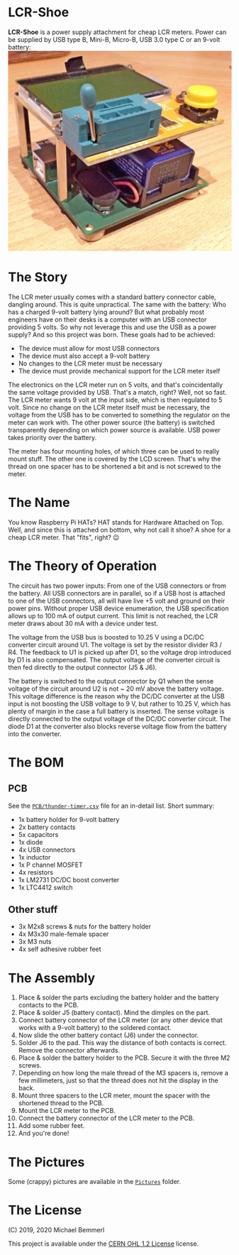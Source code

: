 # LCR-Shoe
**LCR-Shoe** is a power supply attachment for cheap LCR meters. Power can be supplied by USB type B, Mini-B, Micro-B, USB 3.0 type C or an 9-volt battery:
![image of the assembled project](https://raw.githubusercontent.com/mibe/electronics/master/LCR-Shoe/Pictures/Complete.jpg)

# The Story
The LCR meter usually comes with a standard battery connector cable, dangling around. This is quite unpractical. The same with the battery: Who has a charged 9-volt battery lying around? But what probably most engineers have on their desks is a computer with an USB connector providing 5 volts. So why not leverage this and use the USB as a power supply? And so this project was born. These goals had to be achieved:

- The device must allow for most USB connectors
- The device must also accept a 9-volt battery
- No changes to the LCR meter must be necessary
- The device must provide mechanical support for the LCR meter itself

The electronics on the LCR meter run on 5 volts, and that's coincidentally the same voltage provided by USB. That's a match, right? Well, not so fast. The LCR meter wants 9 volt at the input side, which is then regulated to 5 volt. Since no change on the LCR meter itself must be necessary, the voltage from the USB has to be converted to something the regulator on the meter can work with. The other power source (the battery) is switched transparently depending on which power source is available. USB power takes priority over the battery.

The meter has four mounting holes, of which three can be used to really mount stuff. The other one is covered by the LCD screen. That's why the thread on one spacer has to be shortened a bit and is not screwed to the meter.

# The Name
You know Raspberry Pi HATs? HAT stands for Hardware Attached on Top. Well, and since this is attached on bottom, why not call it shoe? A shoe for a cheap LCR meter. That "fits", right? 😉

# The Theory of Operation
The circuit has two power inputs: From one of the USB connectors or from the battery. All USB connectors are in parallel, so if a USB host is attached to one of the USB connectors, all will have live +5 volt and ground on their power pins. Without proper USB device enumeration, the USB specification allows up to 100 mA of output current. This limit is not reached, the LCR meter draws about 30 mA with a device under test.

The voltage from the USB bus is boosted to 10.25 V using a DC/DC converter circuit around U1. The voltage is set by the resistor divider R3 / R4. The feedback to U1 is picked up after D1, so the voltage drop introduced by D1 is also compensated. The output voltage of the converter circuit is then fed directly to the output connector (J5 & J6).

The battery is switched to the output connector by Q1 when the sense voltage of the circuit around U2 is not ~ 20 mV above the battery voltage. This voltage difference is the reason why the DC/DC converter at the USB input is not boosting the USB voltage to 9 V, but rather to 10.25 V, which has plenty of margin in the case a full battery is inserted. The sense voltage is directly connected to the output voltage of the DC/DC converter circuit. The diode D1 at the converter also blocks reverse voltage flow from the battery into the converter.

# The BOM
## PCB
See the [```PCB/thunder-timer.csv```](PCB/LCR-Shoe.csv) file for an in-detail list. Short summary:

- 1x battery holder for 9-volt battery
- 2x battery contacts
- 5x capacitors
- 1x diode
- 4x USB connectors
- 1x inductor
- 1x P channel MOSFET
- 4x resistors
- 1x LM2731 DC/DC boost converter
- 1x LTC4412 switch

## Other stuff
- 3x M2x8 screws & nuts for the battery holder
- 4x M3x30 male-female spacer
- 3x M3 nuts
- 4x self adhesive rubber feet

# The Assembly
1. Place & solder the parts excluding the battery holder and the battery contacts to the PCB.
2. Place & solder J5 (battery contact). Mind the dimples on the part.
3. Connect battery connector of the LCR meter (or any other device that works with a 9-volt battery) to the soldered contact.
4. Now slide the other battery contact (J6) under the connector.
5. Solder J6 to the pad. This way the distance of both contacts is correct. Remove the connector afterwards.
6. Place & solder the battery holder to the PCB. Secure it with the three M2 screws.
7. Depending on how long the male thread of the M3 spacers is, remove a few millimeters, just so that the thread does not hit the display in the back.
8. Mount three spacers to the LCR meter, mount the spacer with the shortened thread to the PCB.
9. Mount the LCR meter to the PCB.
10. Connect the battery connector of the LCR meter to the PCB.
11. Add some rubber feet.
12. And you're done!


# The Pictures
Some (crappy) pictures are available in the [```Pictures```](Pictures) folder.

# The License
(C) 2019, 2020 Michael Bemmerl

This project is available under the [CERN OHL 1.2 License](https://www.ohwr.org/documents/294) license.
